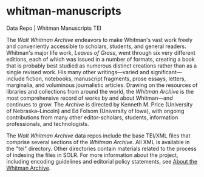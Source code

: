 # whitman-manuscripts
Data Repo | Whitman Manuscripts TEI

The <em>Walt Whitman Archive</em> endeavors to make Whitman's vast work freely and conveniently accessible to scholars, students, and general readers. Whitman's major life work, <em>Leaves of Grass</em>, went through six very different editions, each of which was issued in a number of formats, creating a book that is probably best studied as numerous distinct creations rather than as a single revised work. His many other writings—varied and significant—include fiction, notebooks, manuscript fragments, prose essays, letters, marginalia, and voluminous journalistic articles. Drawing on the resources of libraries and collections from around the world, the <em>Whitman Archive</em> is the most comprehensive record of works by and about Whitman—and continues to grow. The <em>Archive</em> is directed by Kenneth M. Price (University of Nebraska–Lincoln) and Ed Folsom (University of Iowa), with ongoing contributions from many other editor-scholars, students, information professionals, and technologists.

The <em>Walt Whitman Archive</em> data repos include the base TEI/XML files that comprise several sections of the <em>Whitman Archive</em>.  All XML is available in the "tei" directory.  Other directories contain materials related to the process of indexing the files in SOLR.  For more information about the project, including encoding guidelines and editorial policy statements, see [About the Whitman Archive](http://whitmanarchive.org/about/index.html).
